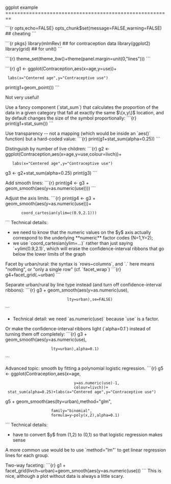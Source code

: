ggplot example ========================================================

\`\`\`{r opts,echo=FALSE} opts\_chunk\$set(message=FALSE,warning=FALSE)
\#\# cheating \`\`\`

\`\`\`{r pkgs} library(mlmRev) \#\# for contraception data
library(ggplot2) library(grid) \#\# for unit() \`\`\`

\`\`\`{r} theme\_set(theme\_bw()+theme(panel.margin=unit(0,"lines")))
\`\`\`

\`\`\`{r} g1 &lt;- ggplot(Contraception,aes(x=age,y=use))+

` labs(x="Centered age",y="Contraceptive use")`

print(g1+geom\_point()) \`\`\`

Not very useful!

Use a fancy component (\`stat\_sum\`) that calculates the proportion of
the data in a given category that fall at exactly the same \$\\{x,y\\}\$
location, and by default changes the size of the symbol proportionally:
\`\`\`{r} print(g1+stat\_sum()) \`\`\`

Use transparency -- not a mapping (which would be inside an \`aes()\`
function) but a hard-coded value: \`\`\`{r}
print(g1+stat\_sum(alpha=0.25)) \`\`\`

Distinguish by number of live children: \`\`\`{r} g2 &lt;-
ggplot(Contraception,aes(x=age,y=use,colour=livch))+

`   labs(x="Centered age",y="Contraceptive use")`

g3 &lt;- g2+stat\_sum(alpha=0.25) print(g3) \`\`\`

Add smooth lines: \`\`\`{r} print(g4 &lt;- g3 +
geom\_smooth(aes(y=as.numeric(use)))) \`\`\`

Adjust the axis limits. \`\`\`{r} print(g4 &lt;- g3 +
geom\_smooth(aes(y=as.numeric(use)))+

`       coord_cartesian(ylim=c(0.9,2.1)))`

\`\`\` Technical details:

-   we need to know that the numeric values on the \$y\$ axis actually
    correspond to the underlying \*\*numeric\*\* factor codes (N=1,Y=2);
-   we use \`coord\_cartesian(ylim=...)\` rather than just saying
    \`+ylim(0.9,2.1)\`, which will erase the confidence-interval ribbons
    that go below the lower limits of the graph

Facet by urban/rural: the syntax is \`rows\~columns\`, and \`.\` here
means "nothing", or "only a single row" (cf. \`facet\_wrap\`) \`\`\`{r}
g4+facet\_grid(.\~urban) \`\`\`

Separate urban/rural by line type instead (and turn off
confidence-interval ribbons): \`\`\`{r} g3 +
geom\_smooth(aes(y=as.numeric(use),

`                           lty=urban),se=FALSE)`

\`\`\`

-   Technical detail: we need \`as.numeric(use)\` because \`use\` is
    a factor.

Or make the confidence-interval ribbons light (\`alpha=0.1\`) instead of
turning them off completely: \`\`\`{r} g3 +
geom\_smooth(aes(y=as.numeric(use),

`                    lty=urban),alpha=0.1)`

\`\`\`

Advanced topic: smooth by fitting a polynomial logistic regression.
\`\`\`{r} g5 &lt;- ggplot(Contraception,aes(x=age,

`                              y=as.numeric(use)-1,`\
`                              colour=livch))+`\
` stat_sum(alpha=0.25)+labs(x="Centered age",y="Contraceptive use")`

g5 + geom\_smooth(aes(lty=urban),method="glm",

`                    family="binomial",`\
`                    formula=y~poly(x,2),alpha=0.1)`

\`\`\` Technical details:

-   have to convert \$y\$ from (1,2) to (0,1) so that logistic
    regression makes sense

A more common use would be to use \`method="lm"\` to get linear
regression lines for each group.

Two-way faceting: \`\`\`{r} g1 +
facet\_grid(livch\~urban)+geom\_smooth(aes(y=as.numeric(use))) \`\`\`
This is nice, although a plot without data is always a little
scary.</source-file>
